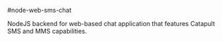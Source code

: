 #node-web-sms-chat

NodeJS backend for web-based chat application that features Catapult SMS and MMS capabilities.
